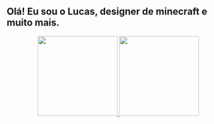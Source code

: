 ## Olá! Eu sou o Lucas, designer de minecraft e muito mais.

<div align="center">
  <a href="https://https://github.com/luckydesign016">
  <img height="180em" src="https://github-readme-stats.vercel.app/api?username=LuckyDesign016&show_icons=true&theme=dark&include_all_commits=true&count_private=true"/>
  <img height="180em" src="https://github-readme-stats.vercel.app/api/top-langs/?LuckyDesign016=rafaballerini&layout=compact&langs_count=7&theme=dracula"/>
</div>
  
